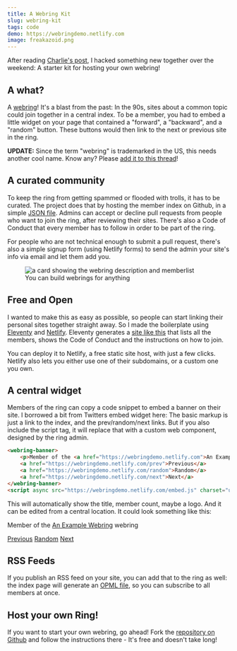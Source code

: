 ```yaml
---
title: A Webring Kit
slug: webring-kit
tags: code
demo: https://webringdemo.netlify.com
image: freakazoid.png
---
```


<p class="lead">After reading <a href="https://www.sonniesedge.net/posts/webrings">Charlie's post</a>, I hacked something new together over the weekend: A starter kit for hosting your own webring!</p>

## A what?

A [webring](https://webringdemo.netlify.com)! It's a blast from the past: In the 90s, sites about a common topic could join together in a central index. To be a member, you had to embed a little widget on your page that contained a "forward", a "backward", and a "random" button. These buttons would then link to the next or previous site in the ring.

__UPDATE:__ Since the term "webring" is trademarked in the US, this needs another cool name. Know any? Please [add it to this thread](https://github.com/maxboeck/webring/issues/1)!

## A curated community

To keep the ring from getting spammed or flooded with trolls, it has to be curated. The project does that by hosting the member index on Github, in a simple [JSON file](https://github.com/maxboeck/webring/blob/master/src/data/members.json). Admins can accept or decline pull requests from people who want to join the ring, after reviewing their sites. There's also a Code of Conduct that every member has to follow in order to be part of the ring. 

For people who are not technical enough to submit a pull request, there's also a simple signup form (using Netlify forms) to send the admin your site's info via email and let them add you.

<figure>
  <img src="{{ 'webring-card.png' | media(page) }}" alt="a card showing the webring description and memberlist" />
  <figcaption>You can build webrings for anything</figcaption>
</figure>

## Free and Open

I wanted to make this as easy as possible, so people can start linking their personal sites together straight away. So I made the boilerplate using [Eleventy](https://www.11ty.io/) and [Netlify](https://www.netlify.com/). Eleventy generates a [site like this](https://webringdemo.netlify.com) that lists all the members, shows the Code of Conduct and the instructions on how to join.

You can deploy it to Netlify, a free static site host, with just a few clicks. Netlify also lets you either use one of their subdomains, or a custom one you own.

## A central widget

Members of the ring can copy a code snippet to embed a banner on their site. I borrowed a bit from Twitters embed widget here: The basic markup is just a link to the index, and the prev/random/next links. But if you also include the script tag, it will replace that with a custom web component, designed by the ring admin.

```html
<webring-banner>
    <p>Member of the <a href="https://webringdemo.netlify.com">An Example Webring</a> webring</p>
    <a href="https://webringdemo.netlify.com/prev">Previous</a>
    <a href="https://webringdemo.netlify.com/random">Random</a>
    <a href="https://webringdemo.netlify.com/next">Next</a>
</webring-banner>
<script async src="https://webringdemo.netlify.com/embed.js" charset="utf-8"></script>
```

This will automatically show the title, member count, maybe a logo. And it can be edited from a central location. It could look something like this:

<webring-banner>
    <p>Member of the <a href="https://webringdemo.netlify.com">An Example Webring</a> webring</p>
    <a href="https://webringdemo.netlify.com/prev">Previous</a>
    <a href="https://webringdemo.netlify.com/random">Random</a>
    <a href="https://webringdemo.netlify.com/next">Next</a>
</webring-banner>
<script async src="https://webringdemo.netlify.com/embed.js" charset="utf-8"></script>

## RSS Feeds

If you publish an RSS feed on your site, you can add that to the ring as well: the index page will generate an [OPML file](https://de.wikipedia.org/wiki/Outline_Processor_Markup_Language), so you can subscribe to all members at once.

## Host your own Ring!

If you want to start your own webring, go ahead! Fork the [repository on Github](https://github.com/maxboeck/webring) and follow the instructions there - It's free and doesn't take long!